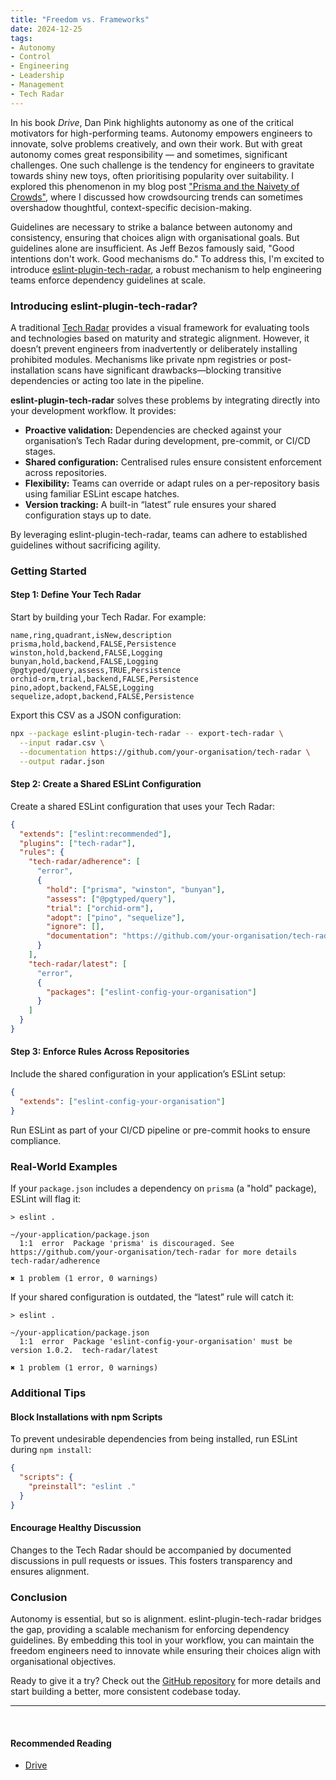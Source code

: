 ```yaml
---
title: "Freedom vs. Frameworks"
date: 2024-12-25
tags:
- Autonomy
- Control
- Engineering
- Leadership
- Management
- Tech Radar
---
```

In his book *Drive*, Dan Pink highlights autonomy as one of the critical motivators for high-performing teams. Autonomy empowers engineers to innovate, solve problems creatively, and own their work. But with great autonomy comes great responsibility — and sometimes, significant challenges. One such challenge is the tendency for engineers to gravitate towards shiny new toys, often prioritising popularity over suitability. I explored this phenomenon in my blog post ["Prisma and the Naivety of Crowds"](https://www.stephen-cresswell.com/2024/04/17/prisma-and-the-naivety-of-crowds.html), where I discussed how crowdsourcing trends can sometimes overshadow thoughtful, context-specific decision-making.

Guidelines are necessary to strike a balance between autonomy and consistency, ensuring that choices align with organisational goals. But guidelines alone are insufficient. As Jeff Bezos famously said, "Good intentions don't work. Good mechanisms do." To address this, I'm excited to introduce [eslint-plugin-tech-radar](https://github.com/acuminous/eslint-plugin-tech-radar), a robust mechanism to help engineering teams enforce dependency guidelines at scale.

### Introducing eslint-plugin-tech-radar?

A traditional [Tech Radar](https://www.thoughtworks.com/radar/byor) provides a visual framework for evaluating tools and technologies based on maturity and strategic alignment. However, it doesn’t prevent engineers from inadvertently or deliberately installing prohibited modules. Mechanisms like private npm registries or post-installation scans have significant drawbacks—blocking transitive dependencies or acting too late in the pipeline.

**eslint-plugin-tech-radar** solves these problems by integrating directly into your development workflow. It provides:

- **Proactive validation:** Dependencies are checked against your organisation’s Tech Radar during development, pre-commit, or CI/CD stages.
- **Shared configuration:** Centralised rules ensure consistent enforcement across repositories.
- **Flexibility:** Teams can override or adapt rules on a per-repository basis using familiar ESLint escape hatches.
- **Version tracking:** A built-in “latest” rule ensures your shared configuration stays up to date.

By leveraging eslint-plugin-tech-radar, teams can adhere to established guidelines without sacrificing agility.

### Getting Started

#### Step 1: Define Your Tech Radar

Start by building your Tech Radar. For example:

```csv
name,ring,quadrant,isNew,description
prisma,hold,backend,FALSE,Persistence
winston,hold,backend,FALSE,Logging
bunyan,hold,backend,FALSE,Logging
@pgtyped/query,assess,TRUE,Persistence
orchid-orm,trial,backend,FALSE,Persistence
pino,adopt,backend,FALSE,Logging
sequelize,adopt,backend,FALSE,Persistence
```

Export this CSV as a JSON configuration:

```bash
npx --package eslint-plugin-tech-radar -- export-tech-radar \
  --input radar.csv \
  --documentation https://github.com/your-organisation/tech-radar \
  --output radar.json
```

#### Step 2: Create a Shared ESLint Configuration

Create a shared ESLint configuration that uses your Tech Radar:

```json
{
  "extends": ["eslint:recommended"],
  "plugins": ["tech-radar"],
  "rules": {
    "tech-radar/adherence": [
      "error",
      {
        "hold": ["prisma", "winston", "bunyan"],
        "assess": ["@pgtyped/query"],
        "trial": ["orchid-orm"],
        "adopt": ["pino", "sequelize"],
        "ignore": [],
        "documentation": "https://github.com/your-organisation/tech-radar"
      }
    ],
    "tech-radar/latest": [
      "error",
      {
        "packages": ["eslint-config-your-organisation"]
      }
    ]
  }
}
```

#### Step 3: Enforce Rules Across Repositories

Include the shared configuration in your application’s ESLint setup:

```json
{
  "extends": ["eslint-config-your-organisation"]
}
```

Run ESLint as part of your CI/CD pipeline or pre-commit hooks to ensure compliance.

### Real-World Examples

If your `package.json` includes a dependency on `prisma` (a "hold" package), ESLint will flag it:

```
> eslint .

~/your-application/package.json
  1:1  error  Package 'prisma' is discouraged. See https://github.com/your-organisation/tech-radar for more details  tech-radar/adherence

✖ 1 problem (1 error, 0 warnings)
```

If your shared configuration is outdated, the “latest” rule will catch it:

```
> eslint .

~/your-application/package.json
  1:1  error  Package 'eslint-config-your-organisation' must be version 1.0.2.  tech-radar/latest

✖ 1 problem (1 error, 0 warnings)
```

### Additional Tips

#### Block Installations with npm Scripts

To prevent undesirable dependencies from being installed, run ESLint during `npm install`:

```json
{
  "scripts": {
    "preinstall": "eslint ."
  }
}
```

#### Encourage Healthy Discussion

Changes to the Tech Radar should be accompanied by documented discussions in pull requests or issues. This fosters transparency and ensures alignment.

### Conclusion

Autonomy is essential, but so is alignment. eslint-plugin-tech-radar bridges the gap, providing a scalable mechanism for enforcing dependency guidelines. By embedding this tool in your workflow, you can maintain the freedom engineers need to innovate while ensuring their choices align with organisational objectives.

Ready to give it a try? Check out the [GitHub repository](https://github.com/acuminous/eslint-plugin-tech-radar) for more details and start building a better, more consistent codebase today.

----
<br/>

#### Recommended Reading
- [Drive](https://www.danpink.com/books/drive/)
